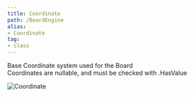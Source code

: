 ```yaml
---
title: Coordinate
path: /BoardEngine
alias: 
- Coordinate
tag: 
- class
---
```

Base Coordinate system used for the Board  
Coordinates are nullable, and must be checked with .HasValue  

![Coordinate](Coordinate.svg "Coordinate")

